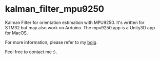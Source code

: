# kalman_filter_mpu9250

Kalman Filter for orientation estimation with MPU9250. It's written for STM32 but may also work on Arduino. The mpu9250.app is a Unity3D app for MacOS. 

For more information, please refer to my [bolg](https://xianyu.world).

Feel free to contact me :).
